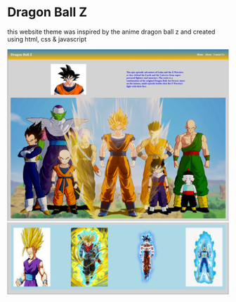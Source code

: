 # Dragon Ball Z

this website theme was inspired by the anime dragon ball z and created using html, css & javascript

![Dragon Ball Z](https://raw.githubusercontent.com/amountcastlej/DBZ/master/dbzsite.png)![](https://raw.githubusercontent.com/amountcastlej/DBZ/master/saiyans.png)
